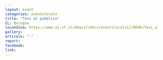 ```yaml
---
layout: event
categories: eventolocale
title: "Tesi al pubblico"
CL: Bologna
locandina: https://www.ai-sf.it/dbaisf/docs/eventilocaliLC/BO46/Tesi_al_pubblico.jpg
gallery:
articolo: "-"
report:
facebook: 
link: 
---
```

